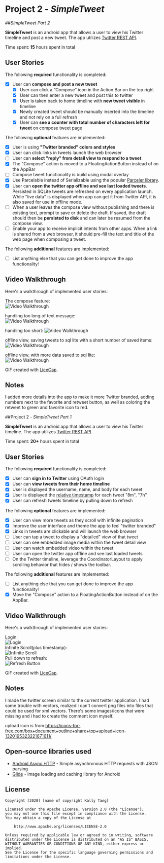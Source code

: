 # Project 2 - *SimpleTweet*

##*SimpleTweet Part 2*

**SimpleTweet** is an android app that allows a user to view his Twitter timeline and post a new tweet. The app utilizes [Twitter REST API](https://dev.twitter.com/rest/public).

Time spent: **15** hours spent in total

## User Stories

The following **required** functionality is completed:

- [x] User can **compose and post a new tweet**
  - [x] User can click a “Compose” icon in the Action Bar on the top right
  - [x] User can then enter a new tweet and post this to twitter
  - [x] User is taken back to home timeline with **new tweet visible** in timeline
  - [x] Newly created tweet should be manually inserted into the timeline and not rely on a full refresh
  - [x] User can **see a counter with total number of characters left for tweet** on compose tweet page

The following **optional** features are implemented:

- [x] User is using **"Twitter branded" colors and styles**
- [x] User can click links in tweets launch the web browser 
- [ ] User can **select "reply" from detail view to respond to a tweet**
- [x] The "Compose" action is moved to a FloatingActionButton instead of on the AppBar
- [ ] Compose tweet functionality is build using modal overlay
- [x] Use Parcelable instead of Serializable using the popular [Parceler library](http://guides.codepath.org/android/Using-Parceler).
- [x] User can **open the twitter app offline and see last loaded tweets**. Persisted in SQLite tweets are refreshed on every application launch. While "live data" is displayed when app can get it from Twitter API, it is also saved for use in offline mode.
- [ ] When a user leaves the compose view without publishing and there is existing text, prompt to save or delete the draft. If saved, the draft should then be **persisted to disk** and can later be resumed from the compose view.
- [ ] Enable your app to receive implicit intents from other apps. When a link is shared from a web browser, it should pre-fill the text and title of the web page when composing a tweet. 

The following **additional** features are implemented:

- [ ] List anything else that you can get done to improve the app functionality!

## Video Walkthrough

Here's a walkthrough of implemented user stories:<br>

The compose feature:<br>
<img src='https://github.com/kallytang/SimpleTweet/blob/master/compose.gif' title='Video Walkthrough' width='' alt='Video Walkthrough' /><br>

handling too long of text message: <br>
<img src='https://github.com/kallytang/SimpleTweet/blob/master/too_long_length_tweet.gif' width='' alt='Video Walkthrough' /><br>

handling too short: 
<img src='https://github.com/kallytang/SimpleTweet/blob/master/too_short_length_tweet.gif' title='Video Walkthrough' width='' alt='Video Walkthrough' /><br>

offline view, saving tweets to sql lite with a short number of saved items: 
<img src='https://github.com/kallytang/SimpleTweet/blob/master/offline_view_shorted_num.gif' title='Video Walkthrough' width='' alt='Video Walkthrough' /><br>

offline view, with more data saved to sql lite: <br>
<img src='https://github.com/kallytang/SimpleTweet/blob/master/offline_view.gif' title='Video Walkthrough' width='' alt='Video Walkthrough' /><br>


GIF created with [LiceCap](http://www.cockos.com/licecap/).

## Notes

I added more details into the app to make it more Twitter branded, adding numbers next to the favorite and retweet button, as well as coloring the retweet to green and favorite icon to red.

##Project 2 - *SimpleTweet Part 1*

**SimpleTweet** is an android app that allows a user to view his Twitter timeline. The app utilizes [Twitter REST API](https://dev.twitter.com/rest/public).

Time spent: **20+** hours spent in total

## User Stories

The following **required** functionality is completed:

- [x] User can **sign in to Twitter** using OAuth login
- [x]	User can **view tweets from their home timeline**
  - [x] User is displayed the username, name, and body for each tweet
  - [x] User is displayed the [relative timestamp](https://gist.github.com/nesquena/f786232f5ef72f6e10a7) for each tweet "8m", "7h"
- [x] User can refresh tweets timeline by pulling down to refresh

The following **optional** features are implemented:

- [x] User can view more tweets as they scroll with infinite pagination 
- [x] Improve the user interface and theme the app to feel "twitter branded"
- [x] Links in tweets are clickable and will launch the web browser
- [ ] User can tap a tweet to display a "detailed" view of that tweet
- [ ] User can see embedded image media within the tweet detail view
- [ ] User can watch embedded video within the tweet
- [ ] User can open the twitter app offline and see last loaded tweets
- [ ] On the Twitter timeline, leverage the CoordinatorLayout to apply scrolling behavior that hides / shows the toolbar.

The following **additional** features are implemented:


- [ ] List anything else that you can get done to improve the app functionality!
- [x] Move the "Compose" action to a FloatingActionButton instead of on the AppBar. 

## Video Walkthrough

Here's a walkthrough of implemented user stories:

Login:<br>
<img src='https://github.com/kallytang/SimpleTweet/blob/master/login.gif' title='Login'/><br>
 Infinite Scroll(plus timestamp): <br>
<img src='https://github.com/kallytang/SimpleTweet/blob/master/infinite_scroll.gif' title='Infinite Scroll'  /><br>
Pull down to refresh:<br>
<img src='https://github.com/kallytang/SimpleTweet/blob/master/refresh_button.gif' title='Refresh Button'  /><br>


GIF created with [LiceCap](http://www.cockos.com/licecap/).

## Notes

I made the twitter screen similar to the current twitter application. I had some trouble with vectors, realized i can't convert png files into files that could be used for xml vectors. There's some images/icons that were missing and i had to create the comment icon myself. 

upload icon is from https://icons-for-free.com/box+document+outline+share+top+upload+icon-1320195323221671611/  

## Open-source libraries used

- [Android Async HTTP](https://github.com/codepath/CPAsyncHttpClient) - Simple asynchronous HTTP requests with JSON parsing
- [Glide](https://github.com/bumptech/glide) - Image loading and caching library for Android

## License

    Copyright [2020] [name of copyright Kally Tang]

    Licensed under the Apache License, Version 2.0 (the "License");
    you may not use this file except in compliance with the License.
    You may obtain a copy of the License at

        http://www.apache.org/licenses/LICENSE-2.0

    Unless required by applicable law or agreed to in writing, software
    distributed under the License is distributed on an "AS IS" BASIS,
    WITHOUT WARRANTIES OR CONDITIONS OF ANY KIND, either express or implied.
    See the License for the specific language governing permissions and
    limitations under the License.
